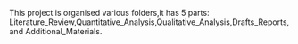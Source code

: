 This project is organised various folders,it has 5 parts:
Literature_Review,Quantitative_Analysis,Qualitative_Analysis,Drafts_Reports,and Additional_Materials.

